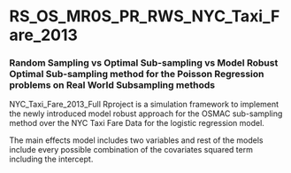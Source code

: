 
# RS_OS_MR0S_PR_RWS_NYC_Taxi_Fare_2013

### Random Sampling vs Optimal Sub-sampling vs Model Robust Optimal Sub-sampling method for the Poisson Regression problems on Real World Subsampling methods 

<!-- badges: start -->
<!-- badges: end -->

NYC_Taxi_Fare_2013_Full Rproject is a simulation framework to implement the newly introduced model robust approach for the OSMAC sub-sampling method over the NYC Taxi Fare Data for the logistic regression model.

The main effects model includes two variables and rest of the models include every possible combination of the covariates squared term including the intercept.
